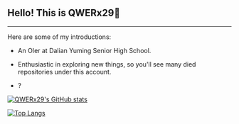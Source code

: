 ## Hello! This is QWERx29👋

------------------

Here are some of my introductions:

- An OIer at Dalian Yuming Senior High School.

- Enthusiastic in exploring new things, so you'll see many died repositories under this account.

- ?

[![QWERx29's GitHub stats](https://github-readme-stats.vercel.app/api?username=QWERx29&count_private=true)](https://github.com/QWERx29)

[![Top Langs](https://github-readme-stats.vercel.app/api/top-langs/?username=QWERx29)](https://github.com/QWERx29)

